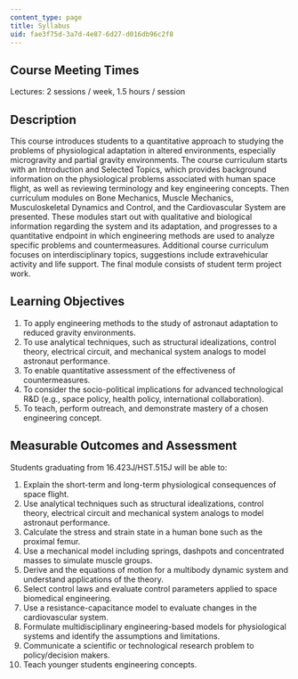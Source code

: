```yaml
---
content_type: page
title: Syllabus
uid: fae3f75d-3a7d-4e87-6d27-d016db96c2f8
---
```


Course Meeting Times
--------------------

Lectures: 2 sessions / week, 1.5 hours / session

Description
-----------

This course introduces students to a quantitative approach to studying the problems of physiological adaptation in altered environments, especially microgravity and partial gravity environments. The course curriculum starts with an Introduction and Selected Topics, which provides background information on the physiological problems associated with human space flight, as well as reviewing terminology and key engineering concepts. Then curriculum modules on Bone Mechanics, Muscle Mechanics, Musculoskeletal Dynamics and Control, and the Cardiovascular System are presented. These modules start out with qualitative and biological information regarding the system and its adaptation, and progresses to a quantitative endpoint in which engineering methods are used to analyze specific problems and countermeasures. Additional course curriculum focuses on interdisciplinary topics, suggestions include extravehicular activity and life support. The final module consists of student term project work.

Learning Objectives
-------------------

1.  To apply engineering methods to the study of astronaut adaptation to reduced gravity environments.
2.  To use analytical techniques, such as structural idealizations, control theory, electrical circuit, and mechanical system analogs to model astronaut performance.
3.  To enable quantitative assessment of the effectiveness of countermeasures.
4.  To consider the socio-political implications for advanced technological R&D (e.g., space policy, health policy, international collaboration).
5.  To teach, perform outreach, and demonstrate mastery of a chosen engineering concept.

Measurable Outcomes and Assessment
----------------------------------

Students graduating from 16.423J/HST.515J will be able to:

1.  Explain the short-term and long-term physiological consequences of space flight.
2.  Use analytical techniques such as structural idealizations, control theory, electrical circuit and mechanical system analogs to model astronaut performance.
3.  Calculate the stress and strain state in a human bone such as the proximal femur.
4.  Use a mechanical model including springs, dashpots and concentrated masses to simulate muscle groups.
5.  Derive and the equations of motion for a multibody dynamic system and understand applications of the theory.
6.  Select control laws and evaluate control parameters applied to space biomedical engineering.
7.  Use a resistance-capacitance model to evaluate changes in the cardiovascular system.
8.  Formulate multidisciplinary engineering-based models for physiological systems and identify the assumptions and limitations.
9.  Communicate a scientific or technological research problem to policy/decision makers.
10.  Teach younger students engineering concepts.